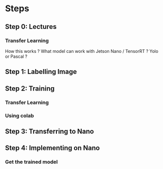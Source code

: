 # Steps

## Step 0: Lectures

### Transfer Learning
How this works ?
What model can work with Jetson Nano / TensorRT ?
Yolo or Pascal ?

### 

### 

## Step 1: Labelling Image

## Step 2: Training

### Transfer Learning


### Using colab


## Step 3: Transferring to Nano



## Step 4: Implementing on Nano

### Get the trained model

